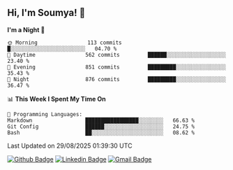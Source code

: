## Hi, I'm Soumya! 👋

<!--START_SECTION:waka-->
**I'm a Night 🦉** 

```text
🌞 Morning                113 commits         █░░░░░░░░░░░░░░░░░░░░░░░░   04.70 % 
🌆 Daytime                562 commits         ██████░░░░░░░░░░░░░░░░░░░   23.40 % 
🌃 Evening                851 commits         █████████░░░░░░░░░░░░░░░░   35.43 % 
🌙 Night                  876 commits         █████████░░░░░░░░░░░░░░░░   36.47 % 
```


📊 **This Week I Spent My Time On** 

```text
💬 Programming Languages: 
Markdown                 █████████████████░░░░░░░░   66.63 % 
Git Config               ██████░░░░░░░░░░░░░░░░░░░   24.75 % 
Bash                     ██░░░░░░░░░░░░░░░░░░░░░░░   08.62 % 
```


 Last Updated on 29/08/2025 01:39:30 UTC
<!--END_SECTION:waka-->

[![Github Badge](https://img.shields.io/badge/-rubyruins-grey?style=for-the-badge&logo=github&logoColor=white&link=https://github.com/rubyruins/)](https://www.github.com/rubyruins/) 
[![Linkedin Badge](https://img.shields.io/badge/-Soumya%20Parekh-0072b1?style=for-the-badge&logo=Linkedin&logoColor=white&link=https://www.linkedin.com/in/Soumya-Parekh/)](https://www.linkedin.com/in/Soumya-Parekh/) 
[![Gmail Badge](https://img.shields.io/badge/-soumyaparekh.me@gmail.com-c14438?style=for-the-badge&logo=Gmail&logoColor=white&link=mailto:soumyaparekh.me@gmail.com)](mailto:soumyaparekh.me@gmail.com) 
